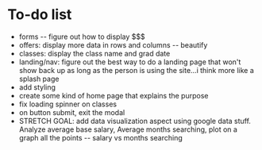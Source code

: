# To-do list

- forms -- figure out how to display $$$
- offers: display more data in rows and columns -- beautify
- classes: display the class name and grad date
- landing/nav: figure out the best way to do a landing page that won't show back up as long as the person is using the site...i think more like a splash page
- add styling
- create some kind of home page that explains the purpose
- fix loading spinner on classes
- on button submit, exit the modal
- STRETCH GOAL: add data visualization aspect using google data stuff. Analyze average base salary, Average months searching, plot on a graph all the points -- salary vs months searching
